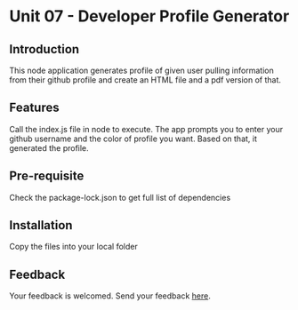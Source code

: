 # Unit 07 - Developer Profile Generator

## Introduction
<p> This node application generates profile of given user pulling information from their github profile and create an HTML file and a pdf version of that. </p>
  
## Features
<p> Call the index.js file in node to execute. The app prompts you to enter your github username and the color of profile you want. Based on that, it generated the profile.
</p>
  
## Pre-requisite
<p> Check the package-lock.json to get full list of dependencies</p>

## Installation
<p> Copy the files into your local folder</p>

## Feedback
<p> Your feedback is welcomed. Send your feedback <a href="mailto:bhaskar.tripathi@outlook.com?Subject=Password%20Generator%20App%20-%20Feedback" target="_top">here</a>.</p>
